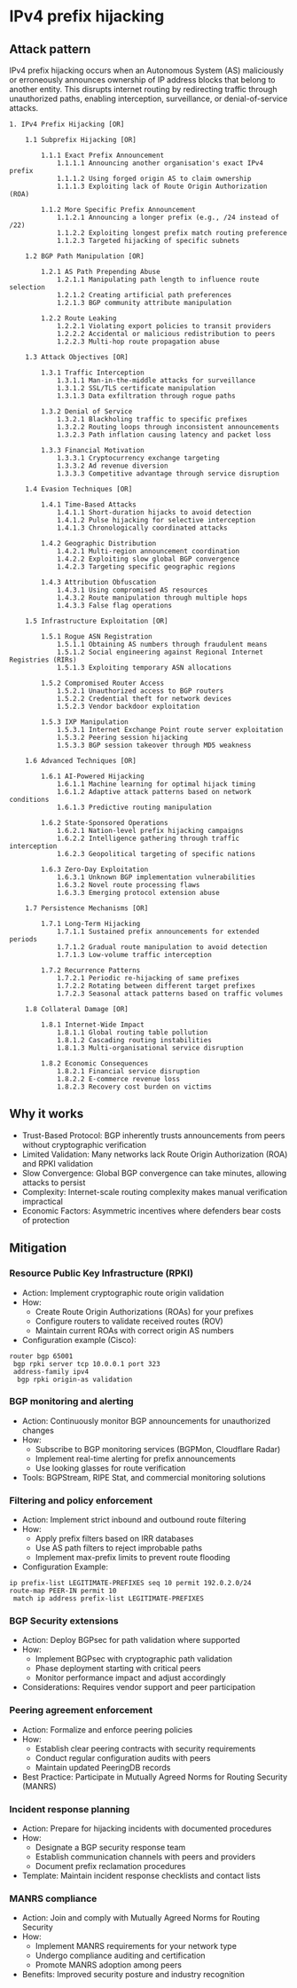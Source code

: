 # IPv4 prefix hijacking

## Attack pattern

IPv4 prefix hijacking occurs when an Autonomous System (AS) maliciously or erroneously announces ownership of IP 
address blocks that belong to another entity. This disrupts internet routing by redirecting traffic through 
unauthorized paths, enabling interception, surveillance, or denial-of-service attacks.

```text
1. IPv4 Prefix Hijacking [OR]

    1.1 Subprefix Hijacking [OR]
    
        1.1.1 Exact Prefix Announcement
            1.1.1.1 Announcing another organisation's exact IPv4 prefix
            1.1.1.2 Using forged origin AS to claim ownership
            1.1.1.3 Exploiting lack of Route Origin Authorization (ROA)
            
        1.1.2 More Specific Prefix Announcement
            1.1.2.1 Announcing a longer prefix (e.g., /24 instead of /22)
            1.1.2.2 Exploiting longest prefix match routing preference
            1.1.2.3 Targeted hijacking of specific subnets
            
    1.2 BGP Path Manipulation [OR]
    
        1.2.1 AS Path Prepending Abuse
            1.2.1.1 Manipulating path length to influence route selection
            1.2.1.2 Creating artificial path preferences
            1.2.1.3 BGP community attribute manipulation
            
        1.2.2 Route Leaking
            1.2.2.1 Violating export policies to transit providers
            1.2.2.2 Accidental or malicious redistribution to peers
            1.2.2.3 Multi-hop route propagation abuse
            
    1.3 Attack Objectives [OR]
    
        1.3.1 Traffic Interception
            1.3.1.1 Man-in-the-middle attacks for surveillance
            1.3.1.2 SSL/TLS certificate manipulation
            1.3.1.3 Data exfiltration through rogue paths
            
        1.3.2 Denial of Service
            1.3.2.1 Blackholing traffic to specific prefixes
            1.3.2.2 Routing loops through inconsistent announcements
            1.3.2.3 Path inflation causing latency and packet loss
            
        1.3.3 Financial Motivation
            1.3.3.1 Cryptocurrency exchange targeting
            1.3.3.2 Ad revenue diversion
            1.3.3.3 Competitive advantage through service disruption
            
    1.4 Evasion Techniques [OR]
    
        1.4.1 Time-Based Attacks
            1.4.1.1 Short-duration hijacks to avoid detection
            1.4.1.2 Pulse hijacking for selective interception
            1.4.1.3 Chronologically coordinated attacks
            
        1.4.2 Geographic Distribution
            1.4.2.1 Multi-region announcement coordination
            1.4.2.2 Exploiting slow global BGP convergence
            1.4.2.3 Targeting specific geographic regions
            
        1.4.3 Attribution Obfuscation
            1.4.3.1 Using compromised AS resources
            1.4.3.2 Route manipulation through multiple hops
            1.4.3.3 False flag operations
            
    1.5 Infrastructure Exploitation [OR]
    
        1.5.1 Rogue ASN Registration
            1.5.1.1 Obtaining AS numbers through fraudulent means
            1.5.1.2 Social engineering against Regional Internet Registries (RIRs)
            1.5.1.3 Exploiting temporary ASN allocations
            
        1.5.2 Compromised Router Access
            1.5.2.1 Unauthorized access to BGP routers
            1.5.2.2 Credential theft for network devices
            1.5.2.3 Vendor backdoor exploitation
            
        1.5.3 IXP Manipulation
            1.5.3.1 Internet Exchange Point route server exploitation
            1.5.3.2 Peering session hijacking
            1.5.3.3 BGP session takeover through MD5 weakness
            
    1.6 Advanced Techniques [OR]
    
        1.6.1 AI-Powered Hijacking
            1.6.1.1 Machine learning for optimal hijack timing
            1.6.1.2 Adaptive attack patterns based on network conditions
            1.6.1.3 Predictive routing manipulation
            
        1.6.2 State-Sponsored Operations
            1.6.2.1 Nation-level prefix hijacking campaigns
            1.6.2.2 Intelligence gathering through traffic interception
            1.6.2.3 Geopolitical targeting of specific nations
            
        1.6.3 Zero-Day Exploitation
            1.6.3.1 Unknown BGP implementation vulnerabilities
            1.6.3.2 Novel route processing flaws
            1.6.3.3 Emerging protocol extension abuse
            
    1.7 Persistence Mechanisms [OR]
    
        1.7.1 Long-Term Hijacking
            1.7.1.1 Sustained prefix announcements for extended periods
            1.7.1.2 Gradual route manipulation to avoid detection
            1.7.1.3 Low-volume traffic interception
            
        1.7.2 Recurrence Patterns
            1.7.2.1 Periodic re-hijacking of same prefixes
            1.7.2.2 Rotating between different target prefixes
            1.7.2.3 Seasonal attack patterns based on traffic volumes
            
    1.8 Collateral Damage [OR]
    
        1.8.1 Internet-Wide Impact
            1.8.1.1 Global routing table pollution
            1.8.1.2 Cascading routing instabilities
            1.8.1.3 Multi-organisational service disruption
            
        1.8.2 Economic Consequences
            1.8.2.1 Financial service disruption
            1.8.2.2 E-commerce revenue loss
            1.8.2.3 Recovery cost burden on victims
```

## Why it works

-   Trust-Based Protocol: BGP inherently trusts announcements from peers without cryptographic verification
-   Limited Validation: Many networks lack Route Origin Authorization (ROA) and RPKI validation
-   Slow Convergence: Global BGP convergence can take minutes, allowing attacks to persist
-   Complexity: Internet-scale routing complexity makes manual verification impractical
-   Economic Factors: Asymmetric incentives where defenders bear costs of protection

## Mitigation

### Resource Public Key Infrastructure (RPKI)
-   Action: Implement cryptographic route origin validation
-   How:
    -   Create Route Origin Authorizations (ROAs) for your prefixes
    -   Configure routers to validate received routes (ROV)
    -   Maintain current ROAs with correct origin AS numbers
-   Configuration example (Cisco):

```text
router bgp 65001
 bgp rpki server tcp 10.0.0.1 port 323
 address-family ipv4
  bgp rpki origin-as validation
```

### BGP monitoring and alerting
-   Action: Continuously monitor BGP announcements for unauthorized changes
-   How:
    -   Subscribe to BGP monitoring services (BGPMon, Cloudflare Radar)
    -   Implement real-time alerting for prefix announcements
    -   Use looking glasses for route verification
-   Tools: BGPStream, RIPE Stat, and commercial monitoring solutions

### Filtering and policy enforcement
-   Action: Implement strict inbound and outbound route filtering
-   How:
    -   Apply prefix filters based on IRR databases
    -   Use AS path filters to reject improbable paths
    -   Implement max-prefix limits to prevent route flooding
-   Configuration Example:

```text
ip prefix-list LEGITIMATE-PREFIXES seq 10 permit 192.0.2.0/24
route-map PEER-IN permit 10
 match ip address prefix-list LEGITIMATE-PREFIXES
```

### BGP Security extensions
-   Action: Deploy BGPsec for path validation where supported
-   How:
    -   Implement BGPsec with cryptographic path validation
    -   Phase deployment starting with critical peers
    -   Monitor performance impact and adjust accordingly
-   Considerations: Requires vendor support and peer participation

### Peering agreement enforcement
-   Action: Formalize and enforce peering policies
-   How:
    -   Establish clear peering contracts with security requirements
    -   Conduct regular configuration audits with peers
    -   Maintain updated PeeringDB records
-   Best Practice: Participate in Mutually Agreed Norms for Routing Security (MANRS)

### Incident response planning
-   Action: Prepare for hijacking incidents with documented procedures
-   How:
    -   Designate a BGP security response team
    -   Establish communication channels with peers and providers
    -   Document prefix reclamation procedures
-   Template: Maintain incident response checklists and contact lists

### MANRS compliance
-   Action: Join and comply with Mutually Agreed Norms for Routing Security
-   How:
    -   Implement MANRS requirements for your network type
    -   Undergo compliance auditing and certification
    -   Promote MANRS adoption among peers
-   Benefits: Improved security posture and industry recognition
